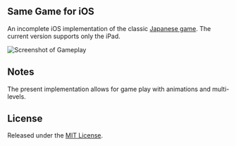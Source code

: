 Same Game for iOS
-----------------

An incomplete iOS implementation of the classic [Japanese game](http://en.wikipedia.org/wiki/SameGame). The current version supports only the iPad.

![Screenshot of Gameplay](https://raw.github.com/CommanderCoriander/SameGame/master/screenshot.png)

Notes
-----

The present implementation allows for game play with animations and multi-levels.

License
-------

Released under the [MIT License](http://opensource.org/licenses/mit-license.php).
